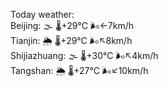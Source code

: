Today weather:  
Beijing: 🌫  🌡️+29°C 🌬️←7km/h  
Tianjin: 🌦   🌡️+29°C 🌬️↖8km/h  
Shijiazhuang: 🌫  🌡️+30°C 🌬️↖4km/h  
Tangshan: 🌦   🌡️+27°C 🌬️↙10km/h  
